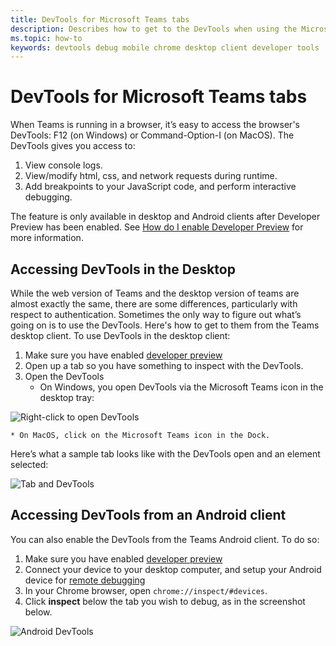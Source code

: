 ```yaml
---
title: DevTools for Microsoft Teams tabs
description: Describes how to get to the DevTools when using the Microsoft Teams Desktop Client
ms.topic: how-to
keywords: devtools debug mobile chrome desktop client developer tools
---
```

# DevTools for Microsoft Teams tabs

When Teams is running in a browser, it’s easy to access the browser's DevTools: F12 (on Windows) or Command-Option-I (on MacOS). The DevTools gives you access to:

1. View console logs.
1. View/modify html, css, and network requests during runtime.
1. Add breakpoints to your JavaScript code, and perform interactive debugging.

The feature is only available in desktop and Android clients after Developer Preview has been enabled. See [How do I enable Developer Preview](~/resources/dev-preview/developer-preview-intro.md) for more information.

## Accessing DevTools in the Desktop

While the web version of Teams and the desktop version of teams are almost exactly the same, there are some differences, particularly with respect to authentication. Sometimes the only way to figure out what’s going on is to use the DevTools. Here's how to get to them from the Teams desktop client. To use DevTools in the desktop client:

1. Make sure you have enabled [developer preview](~/resources/dev-preview/developer-preview-intro.md)
1. Open up a tab so you have something to inspect with the DevTools.
1. Open the DevTools
    * On Windows, you open DevTools via the Microsoft Teams icon in the desktop tray:

  ![Right-click to open DevTools](~/assets/images/dev-preview/devtools-right-click.png)

    * On MacOS, click on the Microsoft Teams icon in the Dock.

Here’s what a sample tab looks like with the DevTools open and an element selected:

![Tab and DevTools](~/assets/images/dev-preview/tab-and-devtools.png)

## Accessing DevTools from an Android client

You can also enable the DevTools from the Teams Android client. To do so:

1. Make sure you have enabled [developer preview](~/resources/dev-preview/developer-preview-intro.md)
1. Connect your device to your desktop computer, and setup your Android device for [remote debugging](https://developers.google.com/web/tools/chrome-devtools/remote-debugging/)
1. In your Chrome browser, open `chrome://inspect/#devices`.
1. Click **inspect** below the tab you wish to debug, as in the screenshot below.

![Android DevTools](~/assets/images/android-devtools.png)
